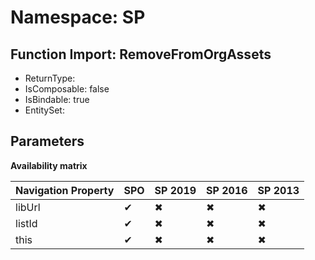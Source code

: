 # Namespace: SP

## Function Import: RemoveFromOrgAssets

- ReturnType: 
- IsComposable: false
- IsBindable: true
- EntitySet: 

## Parameters

**Availability matrix**

Navigation Property | SPO | SP 2019 | SP 2016 | SP 2013
----------|-----|---------|---------|--------
libUrl | ✔ | ✖ | ✖ | ✖
listId | ✔ | ✖ | ✖ | ✖
this | ✔ | ✖ | ✖ | ✖
